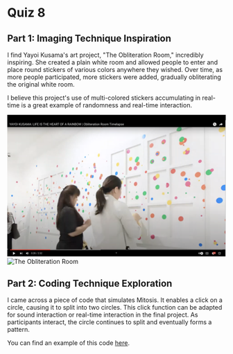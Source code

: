 # Quiz 8

## Part 1: Imaging Technique Inspiration

I find Yayoi Kusama's art project, "The Obliteration Room," incredibly inspiring. She created a plain white room and allowed people to enter and place round stickers of various colors anywhere they wished. Over time, as more people participated, more stickers were added, gradually obliterating the original white room. 

I believe this project's use of multi-colored stickers accumulating in real-time is a great example of randomness and real-time interaction.

![The Obliteration Room](https://github.com/TyTang311/ttan8550_9103_tut1/blob/main/The_Obliteration_Room_1.png)
![The Obliteration Room](https://github.com/TyTang311/ttan8550_9103_tut1/blob/main/The_Obliteration_Room_2.png)

## Part 2: Coding Technique Exploration

I came across a piece of code that simulates Mitosis. It enables a click on a circle, causing it to split into two circles. This click function can be adapted for sound interaction or real-time interaction in the final project. As participants interact, the circle continues to split and eventually forms a pattern.

You can find an example of this code [here](https://editor.p5js.org/codingtrain/sketches/K_ABj0cCt).